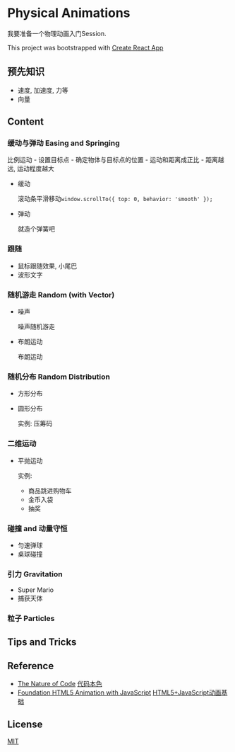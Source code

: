 # Physical Animations

我要准备一个物理动画入门Session.  

This project was bootstrapped with [Create React App](./CREATE_REACT_APP.md)

## 预先知识

  - 速度, 加速度, 力等
  - 向量

## Content

### 缓动与弹动 Easing and Springing

  比例运动
    - 设置目标点
    - 确定物体与目标点的位置
    - 运动和距离成正比 - 距离越远, 运动程度越大

  - 缓动
    
    滚动条平滑移动```window.scrollTo({ top: 0, behavior: 'smooth' });```

  - 弹动

    就造个弹簧吧

### 跟随

  - 鼠标跟随效果, 小尾巴
  - 波形文字

### 随机游走 Random (with Vector)
  
  - 噪声

    噪声随机游走

  - 布朗运动

    布朗运动

### 随机分布 Random Distribution

  - 方形分布

  - 圆形分布

    实例: 压筹码

### 二维运动

  - 平抛运动

    实例:
      - 商品跳进购物车
      - 金币入袋
      - 抽奖

### 碰撞 and 动量守恒
  
  - 匀速弹球
  - 桌球碰撞

### 引力 Gravitation
  
  - Super Mario
  - 捕获天体

### 粒子 Particles

## Tips and Tricks

## Reference

  - [The Nature of Code](https://natureofcode.com/) [代码本色](https://item.jd.com/11587473.html)
  - [Foundation HTML5 Animation with JavaScript](https://lamberta.github.io/html5-animation/) [HTML5+JavaScript动画基础](https://item.jd.com/11253207.html)

## License

[MIT](./LICENSE)
